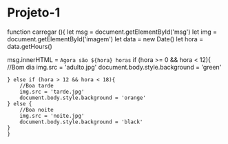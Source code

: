 # Projeto-1 
function carregar (){
  let msg = document.getElementById('msg')
  let img = document.getElementById('imagem')
  let data = new Date()
  let hora = data.getHours()

  msg.innerHTML = `Agora são ${hora} horas`
    if (hora >= 0 && hora < 12){
        //Bom dia
        img.src = 'adulto.jpg'
        document.body.style.background = 'green'
        
    } else if (hora > 12 && hora < 18){
        //Boa tarde
        img.src = 'tarde.jpg'
        document.body.style.background = 'orange'
    } else {
        //Boa noite
        img.src = 'noite.jpg'
        document.body.style.background = 'black'
    }
    }
